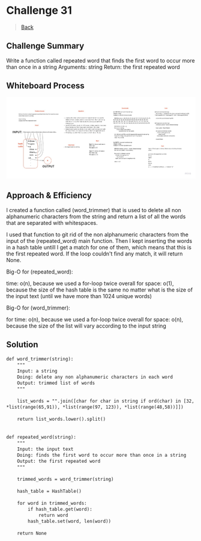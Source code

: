 # Challenge 31

> [Back](../../../README.md)

## Challenge Summary

Write a function called repeated word that finds the first word to occur more than once in a string
Arguments: string
Return: the first repeated word

## Whiteboard Process

![img](./Problem%20Solving%20Whiteboard%20Template.jpg)

## Approach & Efficiency

I created a function called (word_trimmer) that is used to delete all non alphanumeric characters from the string and return a list of all the words that are separated with whitespaces.

I used that function to git rid of the non alphanumeric characters from the input of the (repeated_word) main function. Then I kept inserting the words in a hash table untill I get a match for one of them, which means that this is the first repeated word. If the loop couldn't find any match, it will return None. 

Big-O for (repeated_word):

time: o(n), because we used a for-loop twice overall
for space: o(1), because the size of the hash table is the same no matter what is the size of the input text (until we have more than 1024 unique words)

Big-O for (word_trimmer):

for time: o(n), because we used a for-loop twice overall
for space: o(n), because the size of the list will vary according to the input string

## Solution

```
def word_trimmer(string):
    """
    Input: a string
    Doing: delete any non alphanumeric characters in each word 
    Output: trimmed list of words
    """

    list_words = "".join([char for char in string if ord(char) in [32, *list(range(65,91)), *list(range(97, 123)), *list(range(48,58))]])
    
    return list_words.lower().split()
    

def repeated_word(string):
    """
    Input: the input text
    Doing: finds the first word to occur more than once in a string
    Output: the first repeated word
    """
    
    trimmed_words = word_trimmer(string) 
    
    hash_table = HashTable()
    
    for word in trimmed_words:
        if hash_table.get(word):
            return word
        hash_table.set(word, len(word))
        
    return None
```

